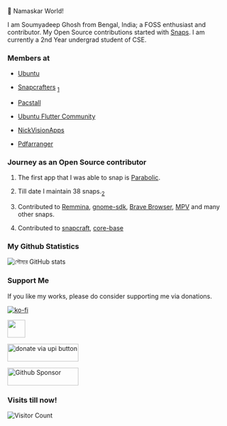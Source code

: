 👋 Namaskar World!

I am Soumyadeep Ghosh from Bengal, India; a FOSS enthusiast and contributor. My Open Source contributions started with [Snaps](snapcraft.io/). I am currently a 2nd Year undergrad student of CSE.

### Members at

- [Ubuntu](https://discourse.ubuntu.com/t/soumyadeep-ghosh-membership-application/43576)
- [Snapcrafters](https://github.com/orgs/snapcrafters/people?query=soumya) <sub> [1](https://forum.snapcraft.io/t/soumyadeep-ghosh-soumyadghosh-snapcrafters-membership-application/37959)</sub>

- [Pacstall](https://github.com/orgs/pacstall/people?query=soumya)

- [Ubuntu Flutter Community](https://github.com/orgs/ubuntu-flutter-community/people?query=soumya)

- [NickVisionApps](https://github.com/orgs/NickVisionApps/people?query=soumya)

- [Pdfarranger](https://github.com/orgs/pdfarranger/people?query=soumya)

### Journey as an Open Source contributor

1. The first app that I was able to snap is [Parabolic](https://github.com/NickvisionApps/Parabolic).
2. Till date I maintain 38 snaps.<sub>[2](https://snapcraft.io/publisher/soumyadghosh)</sub>
3. Contributed to [Remmina](https://gitlab.com/Remmina/Remmina/-/merge_requests/2539), [gnome-sdk](https://github.com/ubuntu/gnome-sdk/pulls/soumyaDghosh), [Brave Browser](https://github.com/brave/brave-browser-snap/pulls/soumyaDghosh), [MPV](https://launchpad.net/mpv-snap/+topcontributors) and many other snaps.

4. Contributed to [snapcraft](https://github.com/canonical/snapcraft/pulls/soumyaDghosh), [core-base](https://github.com/snapcore/core-base/pulls?q=is%3Apr+author%3AsoumyaDghosh+is%3Aclosed)


### My Github Statistics

![সৌম্যর GitHub stats](https://github-readme-stats.vercel.app/api?username=soumyaDghosh&show_icons=true&border_radius=30&title_color=2C001E&icon_color=F4AA90&text_color=2C001E&border_color=9F639A&bg_color=ca592f)


### Support Me

If you like my works, please do consider supporting me via donations.

[![ko-fi](https://ko-fi.com/img/githubbutton_sm.svg)](https://ko-fi.com/P5P1X1VAA)

<a href="https://paypal.me/soumyaDghosh?country.x=IN&locale.x=en_GB"><img src="https://raw.githubusercontent.com/andreostrovsky/donate-with-paypal/master/blue.svg" height="40"></a>  


<a href="https://donateviaupi.com/7719243876@jio?pn=Soumyadeep%20Ghosh&amount_list=100,200,500,1000" target="_blank"><img style="width:160px !important; height: 40px !important" src="https://payviaupi.com/default-orange.png" alt="donate via upi button"/></a>

<a href="https://github.com/sponsors/soumyaDghosh"><img style="width:160px !important; height: 40px !important" alt="Github Sponsor" src="https://img.shields.io/badge/Sponsor-%E2%9D%A4-%23db61a2.svg?&logo=github&logoColor=white&labelColor=181717&style=flat-square"></a>

### Visits till now!

![Visitor Count](https://profile-counter.glitch.me/soumyaDghosh/count.svg)

